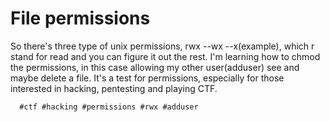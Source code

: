 # File permissions

So there's three type of unix permissions, rwx --wx --x(example), which r stand for read and you can figure it out the rest. I'm learning how to chmod the permissions, in this
case allowing my other user(adduser) see and maybe delete a file. It's a test for permissions, especially for those interested in hacking, pentesting and playing CTF.


      #ctf #hacking #permissions #rwx #adduser
